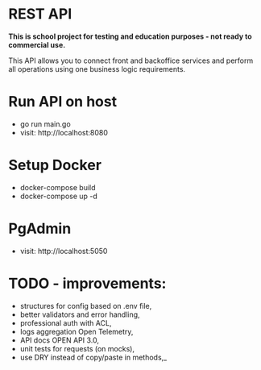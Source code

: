 # REST API

<b>This is school project for testing and education purposes - not ready to commercial use.</b>

This API allows you to connect front and backoffice services and perform all operations using one business logic requirements.

# Run API on host

- go run main.go
- visit: http://localhost:8080

# Setup Docker

- docker-compose build
- docker-compose up -d

# PgAdmin

- visit: http://localhost:5050

# TODO - improvements:

- structures for config based on .env file,
- better validators and error handling,
- professional auth with ACL,
- logs aggregation Open Telemetry,
- API docs OPEN API 3.0,
- unit tests for requests (on mocks),
- use DRY instead of copy/paste in methods,_
